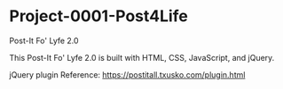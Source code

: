 # Project-0001-Post4Life   
Post-It Fo' Lyfe 2.0

This Post-It Fo' Lyfe 2.0 is built with HTML, CSS, JavaScript, and jQuery.

jQuery plugin Reference:
https://postitall.txusko.com/plugin.html
